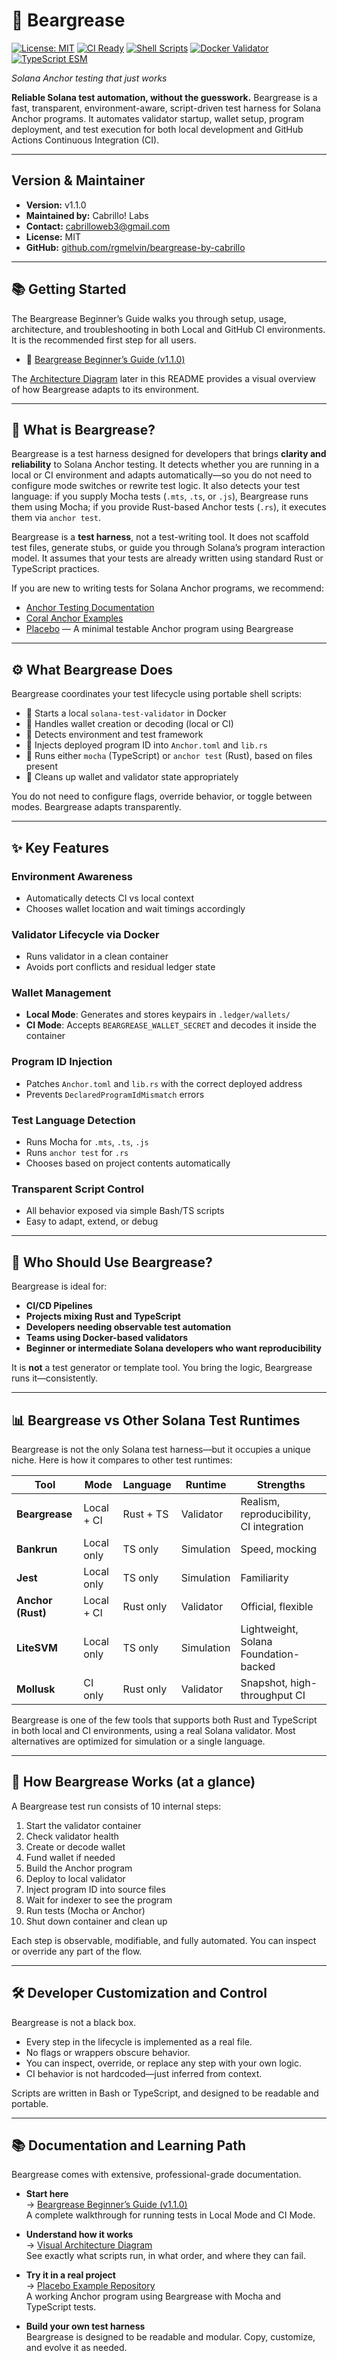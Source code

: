 # 🐻  Beargrease

[![License: MIT](https://img.shields.io/badge/license-MIT-blue.svg)](LICENSE)
[![CI Ready](https://img.shields.io/badge/CI-Ready-brightgreen.svg)](#github-ci-mode)
[![Shell Scripts](https://img.shields.io/badge/scripts-shell-89e051.svg)](#%EF%B8%8F-how-it-works)
[![Docker Validator](https://img.shields.io/badge/solana-test--validator-blue.svg)](https://docs.solana.com/developing/test-validator/using-test-validator)
[![TypeScript ESM](https://img.shields.io/badge/typescript-ESM%20Mocha-blueviolet)](#script-execution-order)

*Solana Anchor testing that just works*

**Reliable Solana test automation, without the guesswork.**
Beargrease is a fast, transparent, environment-aware, script-driven test harness for Solana Anchor programs. It automates validator startup, wallet setup, program deployment, and test execution for both local development and GitHub Actions Continuous Integration (CI).

---

## Version & Maintainer

- **Version:** v1.1.0
- **Maintained by:** Cabrillo! Labs
- **Contact:** cabrilloweb3@gmail.com
- **License:** MIT
- **GitHub:** [github.com/rgmelvin/beargrease-by-cabrillo](https://github.com/rgmelvin/beargrease-by-cabrillo)

---

## 📚 Getting Started

The Beargrease Beginner’s Guide walks you through setup, usage, architecture, and troubleshooting in both Local and GitHub CI environments. It is the recommended first step for all users.

- 📘 [Beargrease Beginner’s Guide (v1.1.0)](docs/BeginnerGuide.md)

The [Architecture Diagram](#architecture--flow) later in this README provides a visual overview of how Beargrease adapts to its environment.

---

## 🚀 What is Beargrease?

Beargrease is a test harness designed for developers that brings **clarity and reliability** to Solana Anchor testing. It detects whether you are running in a local or CI environment and adapts automatically—so you do not need to configure mode switches or rewrite test logic. It also detects your test language: if you supply Mocha tests (`.mts`, `.ts`, or `.js`), Beargrease runs them using Mocha; if you provide Rust-based Anchor tests (`.rs`), it executes them via `anchor test`.

Beargrease is a **test harness**, not a test-writing tool. It does not scaffold test files, generate stubs, or guide you through Solana’s program interaction model. It assumes that your tests are already written using standard Rust or TypeScript practices.

If you are new to writing tests for Solana Anchor programs, we recommend:

- [Anchor Testing Documentation](https://www.anchor-lang.com/docs/testing)
- [Coral Anchor Examples](https://github.com/coral-xyz/anchor/tree/master/examples)
- [Placebo](https://github.com/rgmelvin/placebo) — A minimal testable Anchor program using Beargrease

---

## ⚙️ What Beargrease Does

Beargrease coordinates your test lifecycle using portable shell scripts:

- 🐳 Starts a local `solana-test-validator` in Docker
- 🔐 Handles wallet creation or decoding (local or CI)
- 📂 Detects environment and test framework
- 📌 Injects deployed program ID into `Anchor.toml` and `lib.rs`
- 🧪 Runs either `mocha` (TypeScript) or `anchor test` (Rust), based on files present
- 🧹 Cleans up wallet and validator state appropriately

You do not need to configure flags, override behavior, or toggle between modes. Beargrease adapts transparently.

---

## ✨ Key Features

### Environment Awareness  
- Automatically detects CI vs local context  
- Chooses wallet location and wait timings accordingly  

### Validator Lifecycle via Docker  
- Runs validator in a clean container  
- Avoids port conflicts and residual ledger state  

### Wallet Management  
- **Local Mode**: Generates and stores keypairs in `.ledger/wallets/`  
- **CI Mode**: Accepts `BEARGREASE_WALLET_SECRET` and decodes it inside the container  

### Program ID Injection  
- Patches `Anchor.toml` and `lib.rs` with the correct deployed address  
- Prevents `DeclaredProgramIdMismatch` errors  

### Test Language Detection  
- Runs Mocha for `.mts`, `.ts`, `.js`  
- Runs `anchor test` for `.rs`  
- Chooses based on project contents automatically  

### Transparent Script Control  
- All behavior exposed via simple Bash/TS scripts  
- Easy to adapt, extend, or debug  

---

## 🧪 Who Should Use Beargrease?

Beargrease is ideal for:

- **CI/CD Pipelines**
- **Projects mixing Rust and TypeScript**
- **Developers needing observable test automation**
- **Teams using Docker-based validators**
- **Beginner or intermediate Solana developers who want reproducibility**

It is **not** a test generator or template tool. You bring the logic, Beargrease runs it—consistently.

---

## 📊 Beargrease vs Other Solana Test Runtimes

Beargrease is not the only Solana test harness—but it occupies a unique niche. Here is how it compares to other test runtimes:

| Tool              | Mode       | Language  | Runtime    | Strengths                                |
| ----------------- | ---------- | --------- | ---------- | ---------------------------------------- |
| **Beargrease**    | Local + CI | Rust + TS | Validator  | Realism, reproducibility, CI integration |
| **Bankrun**       | Local only | TS only   | Simulation | Speed, mocking                           |
| **Jest**          | Local only | TS only   | Simulation | Familiarity                              |
| **Anchor (Rust)** | Local + CI | Rust only | Validator  | Official, flexible                       |
| **LiteSVM**       | Local only | TS only   | Simulation | Lightweight, Solana Foundation-backed    |
| **Mollusk**       | CI only    | Rust only | Validator  | Snapshot, high-throughput CI             |

Beargrease is one of the few tools that supports both Rust and TypeScript in both local and CI environments, using a real Solana validator. Most alternatives are optimized for simulation or a single language.

---

## 🧠 How Beargrease Works (at a glance)

A Beargrease test run consists of 10 internal steps:

1. Start the validator container  
2. Check validator health  
3. Create or decode wallet  
4. Fund wallet if needed  
5. Build the Anchor program  
6. Deploy to local validator  
7. Inject program ID into source files  
8. Wait for indexer to see the program  
9. Run tests (Mocha or Anchor)  
10. Shut down container and clean up  

Each step is observable, modifiable, and fully automated. You can inspect or override any part of the flow.

---

## 🛠️ Developer Customization and Control

Beargrease is not a black box.

- Every step in the lifecycle is implemented as a real file.
- No flags or wrappers obscure behavior.
- You can inspect, override, or replace any step with your own logic.
- CI behavior is not hardcoded—just inferred from context.

Scripts are written in Bash or TypeScript, and designed to be readable and portable.

---

## 📚 Documentation and Learning Path

Beargrease comes with extensive, professional-grade documentation.

- **Start here**  
  → [Beargrease Beginner’s Guide (v1.1.0)](https://github.com/rgmelvin/beargrease-by-cabrillo/blob/main/docs/BeginnerGuide.md)  
  A complete walkthrough for running tests in Local Mode and CI Mode.

- **Understand how it works**  
  → [Visual Architecture Diagram](https://github.com/rgmelvin/beargrease-by-cabrillo/blob/main/docs/assets/beargrease-architecture.svg)  
  See exactly what scripts run, in what order, and where they can fail.

- **Try it in a real project**  
  → [Placebo Example Repository](https://github.com/rgmelvin/placebo)  
  A working Anchor program using Beargrease with Mocha and TypeScript tests.

- **Build your own test harness**  
  Beargrease is designed to be readable and modular. Copy, customize, and evolve it as needed.